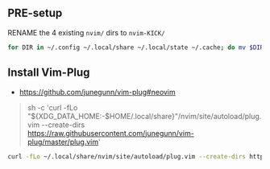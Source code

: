 ## PRE-setup

RENAME the 4 existing `nvim/` dirs to `nvim-KICK/`

```sh
for DIR in ~/.config ~/.local/share ~/.local/state ~/.cache; do mv $DIR/nvim $DIR/nvim-KICK; done
```

## Install Vim-Plug

- https://github.com/junegunn/vim-plug#neovim

> sh -c 'curl -fLo "${XDG_DATA_HOME:-$HOME/.local/share}"/nvim/site/autoload/plug.vim --create-dirs \
>   https://raw.githubusercontent.com/junegunn/vim-plug/master/plug.vim'

```sh
curl -fLo ~/.local/share/nvim/site/autoload/plug.vim --create-dirs https://raw.githubusercontent.com/junegunn/vim-plug/master/plug.vim
```
